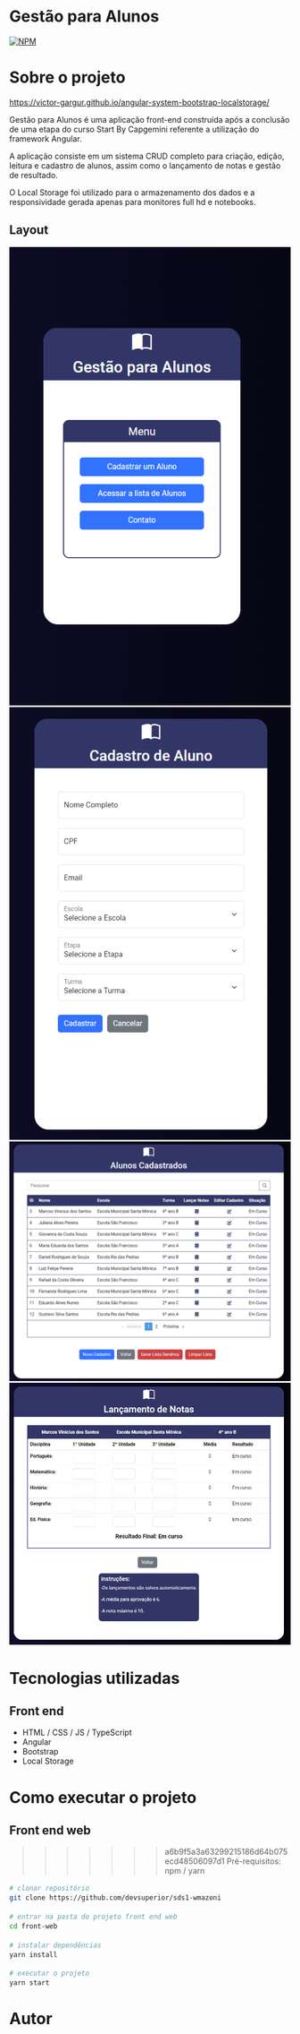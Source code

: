 # Gestão para Alunos

[![NPM](https://img.shields.io/npm/l/react)](https://github.com/victor-gargur/angular-system-bootstrap-localstorage/blob/main/LICENSE)

# Sobre o projeto

https://victor-gargur.github.io/angular-system-bootstrap-localstorage/

Gestão para Alunos é uma aplicação front-end construída após a conclusão de uma etapa do curso Start By Capgemini referente a utilização do framework Angular.

A aplicação consiste em um sistema CRUD completo para criação, edição, leitura e cadastro de alunos, assim como o lançamento de notas e gestão de resultado.

O Local Storage foi utilizado para o armazenamento dos dados e a responsividade gerada apenas para monitores full hd e notebooks.

## Layout

![Home](https://github.com/victor-gargur/angular-system-bootstrap-localstorage/blob/main/src/assets/home.png)
![Cadastro Aluno](https://github.com/victor-gargur/angular-system-bootstrap-localstorage/blob/main/src/assets/criar-cadastro.png)
![Lista Alunos](https://github.com/victor-gargur/angular-system-bootstrap-localstorage/blob/main/src/assets/lista-cadastros.png)
![Lançamento de Notas](https://github.com/victor-gargur/angular-system-bootstrap-localstorage/blob/main/src/assets/lancamento-notas.png)

# Tecnologias utilizadas

## Front end

- HTML / CSS / JS / TypeScript
- Angular
- Bootstrap
- Local Storage

# Como executar o projeto

## Front end web

> > > > > > > a6b9f5a3a63299215186d64b075ecd48506097d1
> > > > > > > Pré-requisitos: npm / yarn

```bash
# clonar repositório
git clone https://github.com/devsuperior/sds1-wmazoni

# entrar na pasta do projeto front end web
cd front-web

# instalar dependências
yarn install

# executar o projeto
yarn start
```

# Autor
